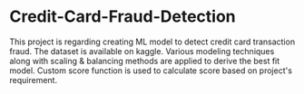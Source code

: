 # Credit-Card-Fraud-Detection
This project is regarding creating ML model to detect credit card transaction fraud. The dataset is available on kaggle. 
Various modeling techniques along with scaling & balancing methods are applied to derive the best fit model.
Custom score function is used to calculate score based on project's requirement.
